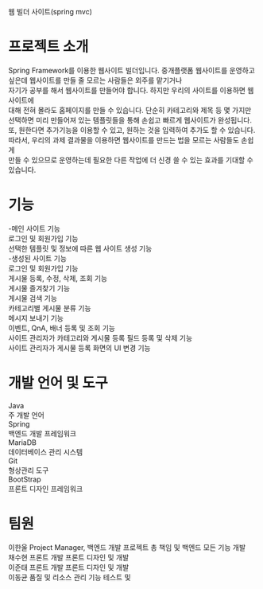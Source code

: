  웹 빌더 사이트(spring mvc)

# 프로젝트 소개
Spring Framework를 이용한 웹사이트 빌더입니다.
중개플랫폼 웹사이트를 운영하고 싶은데 웹사이트를 만들 줄 모르는 사람들은 외주를 맡기거나    
자기가 공부를 해서 웹사이트를 만들어야 합니다. 하지만 우리의 사이트를 이용하면 웹사이트에    
대해 전혀 몰라도 홈페이지를 만들 수 있습니다. 단순히 카테고리와 제목 등 몇 가지만      
선택하면 미리 만들어져 있는 템플릿들을 통해 손쉽고 빠르게 웹사이트가 완성됩니다.    
또, 원한다면 추가기능을 이용할 수 있고, 원하는 것을 입력하여 추가도 할 수 있습니다.    
따라서, 우리의 과제 결과물을 이용하면 웹사이트를 만드는 법을 모르는 사람들도 손쉽게   
만들 수 있으므로 운영하는데 필요한 다른 작업에 더 신경 쓸 수 있는 효과를 기대할 수 있습니다.

# 기능      
-메인 사이트 기능   
로그인 및 회원가입 기능   
선택한 템플릿 및 정보에 따른 웹 사이트 생성 기능   
-생성된 사이트 기능   
로그인 및 회원가입 기능   
게시물 등록, 수정, 삭제, 조회 기능   
게시물 즐겨찾기 기능   
게시물 검색 기능   
카테고리별 게시물 분류 기능   
메시지 보내기 기능   
이벤트, QnA, 배너 등록 및 조회 기능   
사이트 관리자가 카테고리와 게시물 등록 필드 등록 및 삭제 기능   
사이트 관리자가 게시물 등록 화면의 UI 변경 기능   

# 개발 언어 및 도구   
Java   
주 개발 언어   
Spring   
백엔드 개발 프레임워크   
MariaDB   
데이터베이스 관리 시스템   
Git   
형상관리 도구   
BootStrap   
프론트 디자인 프레임워크   

# 팀원   
이한울 Project Manager, 백엔드 개발 프로젝트 총 책임 및 백엔드 모든 기능 개발   
채수현 프론트 개발 프론트 디자인 및 개발   
이준태 프론트 개발 프론트 디자인 및 개발   
이동균 품질 및 리소스 관리 기능 테스트 및   
